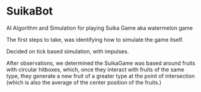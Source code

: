 # SuikaBot
AI Algorithm and Simulation for playing Suika Game aka watermelon game 

The first steps to take, was identifying how to simulate the game itself.

Decided on tick based simulation, with impulses.

After observations, we determined the SuikaGame was based around fruits with circular hitboxes, which, once they interact with fruits of the same type, they generate a new fruit of a greater type at the point of intersection (which is also the average of the center position of the fruits.)